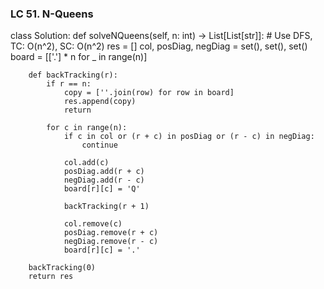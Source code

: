 ### LC 51. N-Queens
class Solution:
    def solveNQueens(self, n: int) -> List[List[str]]:
        # Use DFS, TC: O(n^2), SC: O(n^2)
        res = []
        col, posDiag, negDiag = set(), set(), set()
        board = [['.'] * n for _ in range(n)]

        def backTracking(r):
            if r == n:
                copy = [''.join(row) for row in board]
                res.append(copy)
                return
            
            for c in range(n):
                if c in col or (r + c) in posDiag or (r - c) in negDiag:
                    continue
                
                col.add(c)
                posDiag.add(r + c)
                negDiag.add(r - c)
                board[r][c] = 'Q'

                backTracking(r + 1)

                col.remove(c)
                posDiag.remove(r + c)
                negDiag.remove(r - c)
                board[r][c] = '.'

        backTracking(0)
        return res
